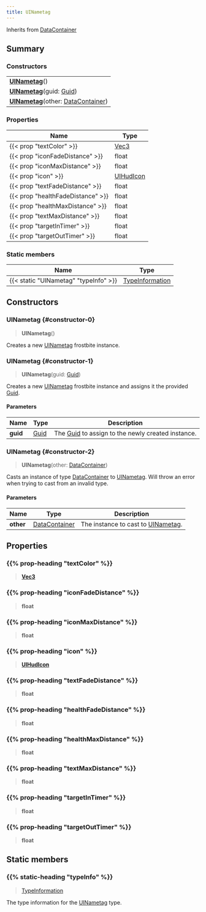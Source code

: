```yaml
---
title: UINametag
---
```


Inherits from 
[DataContainer](/vext/ref/shared/class/datacontainer)

## Summary
### Constructors
| |
| ----------- |
| **[UINametag](#constructor-0)**() |
| **[UINametag](#constructor-1)**(guid: [Guid](/vext/ref/shared/class/guid)) |
| **[UINametag](#constructor-2)**(other: [DataContainer](/vext/ref/shared/class/datacontainer)) |

### Properties
| Name | Type |
| ---- | ---- |
| {{< prop "textColor" >}} | [Vec3](/vext/ref/shared/class/vec3) |
| {{< prop "iconFadeDistance" >}} | float |
| {{< prop "iconMaxDistance" >}} | float |
| {{< prop "icon" >}} | [UIHudIcon](/vext/ref/fb/uihudicon) |
| {{< prop "textFadeDistance" >}} | float |
| {{< prop "healthFadeDistance" >}} | float |
| {{< prop "healthMaxDistance" >}} | float |
| {{< prop "textMaxDistance" >}} | float |
| {{< prop "targetInTimer" >}} | float |
| {{< prop "targetOutTimer" >}} | float |

### Static members
| Name | Type |
| ---- | ---- |
| {{< static "UINametag" "typeInfo" >}} | [TypeInformation](/vext/ref/shared/class/typeinformation) |

## Constructors
### UINametag {#constructor-0}
> **UINametag**()

Creates a new [UINametag](/vext/ref/fb/uinametag) frostbite instance.

### UINametag {#constructor-1}
> **UINametag**(guid: [Guid](/vext/ref/shared/class/guid))

Creates a new [UINametag](/vext/ref/fb/uinametag) frostbite instance and assigns it the provided [Guid](/vext/ref/shared/class/guid).

#### Parameters
| Name | Type | Description |
| ---- | ---- | ----------- |
| **guid** | [Guid](/vext/ref/shared/class/guid) | The [Guid](/vext/ref/shared/class/guid) to assign to the newly created instance. |

### UINametag {#constructor-2}
> **UINametag**(other: [DataContainer](/vext/ref/shared/class/datacontainer))

Casts an instance of type [DataContainer](/vext/ref/shared/class/datacontainer) to [UINametag](/vext/ref/fb/uinametag). Will throw an error when trying to cast from an invalid type.

#### Parameters
| Name | Type | Description |
| ---- | ---- | ----------- |
| **other** | [DataContainer](/vext/ref/shared/class/datacontainer) | The instance to cast to [UINametag](/vext/ref/fb/uinametag). |

## Properties
### {{% prop-heading "textColor" %}}
> **[Vec3](/vext/ref/shared/class/vec3)**

### {{% prop-heading "iconFadeDistance" %}}
> **float**

### {{% prop-heading "iconMaxDistance" %}}
> **float**

### {{% prop-heading "icon" %}}
> **[UIHudIcon](/vext/ref/fb/uihudicon)**

### {{% prop-heading "textFadeDistance" %}}
> **float**

### {{% prop-heading "healthFadeDistance" %}}
> **float**

### {{% prop-heading "healthMaxDistance" %}}
> **float**

### {{% prop-heading "textMaxDistance" %}}
> **float**

### {{% prop-heading "targetInTimer" %}}
> **float**

### {{% prop-heading "targetOutTimer" %}}
> **float**

## Static members
### {{% static-heading "typeInfo" %}}
> [TypeInformation](/vext/ref/shared/class/typeinformation)

The type information for the [UINametag](/vext/ref/fb/uinametag) type.

